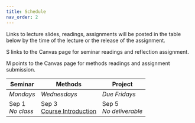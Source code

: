 ```yaml
---
title: Schedule
nav_order: 2
---
```

Links to lecture slides, readings, assignments will be posted in the table below by the time of the lecture or the release of the assignment.  

<a class="label label-blue" >S</a> links to the Canvas page for seminar readings and reflection assignment.

<a class="label label-red" >M</a> points to the Canvas page for methods readings and assignment submission.

<table>
  <thead>
    <tr>
      <th><strong>Seminar</strong></th>
      <th><strong>Methods</strong></th>
      <th><strong>Project</strong></th>
    </tr>
  </thead>
  <tbody>
    <tr>
      <td><em>Mondays</em></td>
      <td><em>Wednesdays</em></td>
    <!--  <td><em>Due Fridays</em></td> -->
      <td><em>Due Fridays</em></td>
    </tr>
    <tr>
      <td>Sep 1<br /><em>No class</em></td>
      <td>Sep 3<br />
        <span class="fs-3"><a target="_blank" class="btn btn-purple" href="lectures/w01-course-introduction.pdf">Course Introduction</a></span><br />
      </td>
      <td>Sep 5<br /><em>No deliverable</em></td>
    </tr>
  </tbody>
</table>

